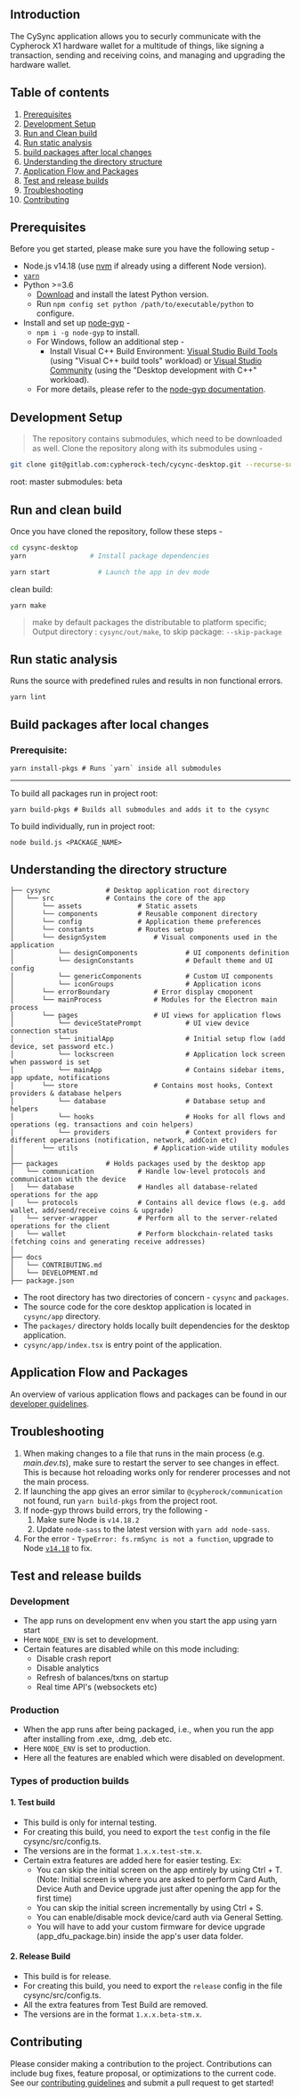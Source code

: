 ## Introduction
The CySync application allows you to securly communicate with the Cypherock X1 hardware wallet for a multitude of things, like signing a transaction, sending and receiving coins, and managing and upgrading the hardware wallet.


## Table of contents
1. [Prerequisites](#prerequisites)
2. [Development Setup](#development-setup)
3. [Run and Clean build](#run-and-clean-build)
4. [Run static analysis](#run-static-analysis)
5. [build packages after local changes](#build-packages-after-local-changes)
6. [Understanding the directory structure](#understanding-the-directory-structure)
7. [Application Flow and Packages](#application-flow-and-packages)
8. [Test and release builds](#test-and-release-builds)
9. [Troubleshooting](#troubleshooting)
10. [Contributing](#contributing)


## Prerequisites
Before you get started, please make sure you have the following setup -
- Node.js v14.18 (use [nvm][1] if already using a different Node version).
- [`yarn`][2]
- Python >=3.6
    - [Download][7] and install the latest Python version.
    - Run `npm config set python /path/to/executable/python` to configure.
- Install and set up [node-gyp][6] -
    - `npm i -g node-gyp` to install.
    - For Windows, follow an additional step -
        - Install Visual C++ Build Environment: [Visual Studio Build Tools][3] (using "Visual C++ build tools" workload) or [Visual Studio Community][4] (using the "Desktop development with C++" workload).
    - For more details, please refer to the [node-gyp documentation][5].


## Development Setup

> The repository contains submodules, which need to be downloaded as well.
Clone the repository along with its submodules using -
```sh
git clone git@gitlab.com:cypherock-tech/cycync-desktop.git --recurse-submodules
```
root: master
submodules: beta

## Run and clean build

Once you have cloned the repository, follow these steps -
```sh
cd cysync-desktop
yarn                # Install package dependencies

yarn start            # Launch the app in dev mode
```
clean build:
```
yarn make
```
> make by default packages the distributable to platform specific;<br> Output directory : `cysync/out/make`, to skip package: `--skip-package`


## Run static analysis

Runs the source with predefined rules and results in non functional errors.
```
yarn lint
```

## Build packages after local changes
### Prerequisite:

```
yarn install-pkgs # Runs `yarn` inside all submodules
```

***

To build all packages run in project root:
```
yarn build-pkgs # Builds all submodules and adds it to the cysync
```
To build individually, run in project root:
```
node build.js <PACKAGE_NAME>
```


## Understanding the directory structure
```
├── cysync              # Desktop application root directory
│   └── src             # Contains the core of the app
│       └── assets              # Static assets
│       └── components          # Reusable component directory
│       └── config              # Application theme preferences
│       └── constants           # Routes setup
│       └── designSystem            # Visual components used in the application
│           └── designComponents            # UI components definition
│           └── designConstants             # Default theme and UI config
│           └── genericComponents           # Custom UI components
│           └── iconGroups                  # Application icons
│       └── errorBoundary           # Error display cmoponent
│       └── mainProcess             # Modules for the Electron main process
│       └── pages                   # UI views for application flows
│           └── deviceStatePrompt           # UI view device connection status
│           └── initialApp                  # Initial setup flow (add device, set password etc.)
│           └── lockscreen                  # Application lock screen when password is set
│           └── mainApp                     # Contains sidebar items, app update, notifications
│       └── store                   # Contains most hooks, Context providers & database helpers
│           └── database                    # Database setup and helpers
│           └── hooks                       # Hooks for all flows and operations (eg. transactions and coin helpers)
│           └── providers                   # Context providers for different operations (notification, network, addCoin etc)
│       └── utils                   # Application-wide utility modules
│
├── packages            # Holds packages used by the desktop app
│   └── communication           # Handle low-level protocols and communication with the device
│   └── database                # Handles all database-related operations for the app
│   └── protocols               # Contains all device flows (e.g. add wallet, add/send/receive coins & upgrade)
│   └── server-wrapper          # Perform all to the server-related operations for the client
│   └── wallet                  # Perform blockchain-related tasks (fetching coins and generating receive addresses)
│
├── docs
│   └── CONTRIBUTING.md
│   └── DEVELOPMENT.md
├── package.json

```

- The root directory has two directories of concern - `cysync` and `packages`.
- The source code for the core desktop application is located in `cysync/app` directory.
- The `packages/` directory holds locally built dependencies for the desktop application.
- `cysync/app/index.tsx` is entry point of the application.


## Application Flow and Packages
An overview of various application flows and packages can be found in our [developer guidelines](docs/DEVELOPMENT.md).



## Troubleshooting
1. When making changes to a file that runs in the main process (e.g. *main.dev.ts*), make sure to restart the server to see changes in effect. This is because hot reloading works only for renderer processes and not the main process.
2. If launching the app gives an error similar to `@cypherock/communication` not found, run `yarn build-pkgs` from the project root.
3. If node-gyp throws build errors, try the following -
    1. Make sure Node is `v14.18.2`
    2. Update `node-sass` to the latest version with `yarn add node-sass`.
4. For the error - `TypeError: fs.rmSync is not a function`, upgrade to Node [`v14.18`][8] to fix.


## Test and release builds
###  <b>Development</b>
* The app runs on development env when you start the app using yarn start
* Here `NODE_ENV` is set to development.
* Certain features are disabled while on this mode including:
    * Disable crash report
    * Disable analytics
    * Refresh of balances/txns on startup
    * Real time API's (websockets etc)
### <b>Production</b>
* When the app runs after being packaged, i.e., when you run the app after installing from .exe, .dmg, .deb etc.
* Here `NODE_ENV` is set to production.
* Here all the features are enabled which were disabled on development.

<h3>Types of production builds</h3>

#### 1. Test build
* This build is only for internal testing.
* For creating this build, you need to export the `test` config in the file cysync/src/config.ts.
* The versions are in the format `1.x.x.test-stm.x`.
* Certain extra features are added here for easier testing. Ex:
    * You can skip the initial screen on the app entirely by using Ctrl + T. (Note: Initial screen is where you are asked to perform Card Auth, Device Auth and Device upgrade just after opening the app for the first time)
    * You can skip the initial screen incrementally by using Ctrl + S.
    * You can enable/disable mock device/card auth via General Setting.
    * You will have to add your custom firmware for device upgrade (app_dfu_package.bin) inside the app's user data folder.

#### 2. Release Build
* This build is for release.
* For creating this build, you need to export the `release` config in the file cysync/src/config.ts.
* All the extra features from Test Build are removed.
* The versions are in the format `1.x.x.beta-stm.x`.


## Contributing
Please consider making a contribution to the project. Contributions can include bug fixes, feature proposal, or optimizations to the current code. See our [contributing guidelines](docs/CONTRIBUTING.md) and submit a pull request to get started!


[1]: https://nodejs.org/en/download/package-manager/#nvm "How to use NVM"
[2]: https://classic.yarnpkg.com/lang/en/docs/install "Yarn documentation"
[3]: https://visualstudio.microsoft.com/thank-you-downloading-visual-studio/?sku=BuildTools "MS VS Build Tools"
[4]: https://visualstudio.microsoft.com/thank-you-downloading-visual-studio/?sku=Community "MS VS Community"
[5]: https://github.com/nodejs/node-gyp "node-gyp documentation"
[6]: https://github.com/nodejs/node-gyp#on-windows "Configure node-gyp on Windows"
[7]: https://www.python.org/downloads "Download Python"
[8]: https://nodejs.org/api/fs.html#fsrmsyncpath-options "fs.rmSync was introduced in v14.14.0"
